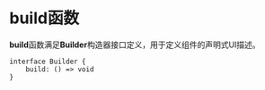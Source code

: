# build函数



**build**函数满足**Builder**构造器接口定义，用于定义组件的声明式UI描述。


```
interface Builder {
    build: () => void
}
```
